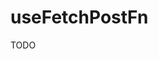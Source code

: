 useFetchPostFn
=========================================================================================

TODO
